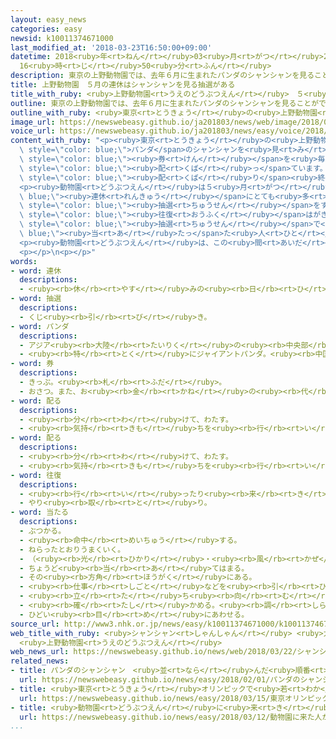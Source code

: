 ```yaml
---
layout: easy_news
categories: easy
newsid: k10011374671000
last_modified_at: '2018-03-23T16:50:00+09:00'
datetime: 2018<ruby>年<rt>ねん</rt></ruby>03<ruby>月<rt>がつ</rt></ruby>23<ruby>日<rt>にち</rt></ruby>
  16<ruby>時<rt>じ</rt></ruby>50<ruby>分<rt>ふん</rt></ruby>
description: 東京の上野動物園では、去年６月に生まれたパンダのシャンシャンを見ることができます。
title: 上野動物園　５月の連休はシャンシャンを見る抽選がある
title_with_ruby: <ruby>上野動物園<rt>うえのどうぶつえん</rt></ruby>　５<ruby>月<rt>がつ</rt></ruby>の<ruby>連休<rt>れんきゅう</rt></ruby>はシャンシャンを<ruby>見<rt>み</rt></ruby>る<ruby>抽選<rt>ちゅうせん</rt></ruby>がある
outline: 東京の上野動物園では、去年６月に生まれたパンダのシャンシャンを見ることができます。
outline_with_ruby: <ruby>東京<rt>とうきょう</rt></ruby>の<ruby>上野動物園<rt>うえのどうぶつえん</rt></ruby>では、<ruby>去年<rt>きょねん</rt></ruby>６<ruby>月<rt>がつ</rt></ruby>に<ruby>生<rt>う</rt></ruby>まれたパンダのシャンシャンを<ruby>見<rt>み</rt></ruby>ることができます。
image_url: https://newswebeasy.github.io/ja201803/news/web/image/2018/03/22/K10011374671_1803221606_1803221617_01_02.jpg
voice_url: https://newswebeasy.github.io/ja201803/news/easy/voice/2018/03/23/k10011374671000.mp3
content_with_ruby: "<p><ruby>東京<rt>とうきょう</rt></ruby>の<ruby>上野動物園<rt>うえのどうぶつえん</rt></ruby>では、<ruby>去年<rt>きょねん</rt></ruby>６<ruby>月<rt>がつ</rt></ruby>に<ruby>生<rt>う</rt></ruby>まれた<span\
  \ style=\"color: blue;\">パンダ</span>のシャンシャンを<ruby>見<rt>み</rt></ruby>ることができます。<ruby>動物園<rt>どうぶつえん</rt></ruby>は、シャンシャンを<ruby>見<rt>み</rt></ruby>るための<span\
  \ style=\"color: blue;\"><ruby>券<rt>けん</rt></ruby></span>を<ruby>毎日<rt>まいにち</rt></ruby>９０００<ruby>枚<rt>まい</rt></ruby><span\
  \ style=\"color: blue;\"><ruby>配<rt>くば</rt></ruby>っ</span>ています。<ruby>土曜日<rt>どようび</rt></ruby>や<ruby>日曜日<rt>にちようび</rt></ruby>などには１<ruby>時間<rt>じかん</rt></ruby>で<ruby>全部<rt>ぜんぶ</rt></ruby><span\
  \ style=\"color: blue;\"><ruby>配<rt>くば</rt></ruby>り</span><ruby>終<rt>お</rt></ruby>わることがあります。</p>\n\
  <p><ruby>動物園<rt>どうぶつえん</rt></ruby>は５<ruby>月<rt>がつ</rt></ruby>の<span style=\"color:\
  \ blue;\"><ruby>連休<rt>れんきゅう</rt></ruby></span>にとても<ruby>多<rt>おお</rt></ruby>くの<ruby>人<rt>ひと</rt></ruby>が<ruby>来<rt>く</rt></ruby>ると<ruby>考<rt>かんが</rt></ruby>えて、５<ruby>月<rt>がつ</rt></ruby><ruby>３日<rt>みっか</rt></ruby>から<ruby>６日<rt>むいか</rt></ruby>の<ruby>間<rt>あいだ</rt></ruby>にシャンシャンを<ruby>見<rt>み</rt></ruby>るための<span\
  \ style=\"color: blue;\"><ruby>抽選<rt>ちゅうせん</rt></ruby></span>をすることにしました。</p>\n<p>この<ruby>間<rt>あいだ</rt></ruby>にシャンシャンを<ruby>見<rt>み</rt></ruby>たい<ruby>人<rt>ひと</rt></ruby>は、４<ruby>月<rt>がつ</rt></ruby><ruby>２日<rt>ふつか</rt></ruby>までに「<span\
  \ style=\"color: blue;\"><ruby>往復<rt>おうふく</rt></ruby></span>はがき」を<ruby>送<rt>おく</rt></ruby>らなければなりません。<span\
  \ style=\"color: blue;\"><ruby>抽選<rt>ちゅうせん</rt></ruby></span>で<span style=\"color:\
  \ blue;\"><ruby>当<rt>あ</rt></ruby>たっ</span>た<ruby>人<rt>ひと</rt></ruby>には、シャンシャンを<ruby>見<rt>み</rt></ruby>ることができる<ruby>日<rt>ひ</rt></ruby>や<ruby>時間<rt>じかん</rt></ruby>が<ruby>書<rt>か</rt></ruby>いたはがきが<ruby>戻<rt>もど</rt></ruby>ってきます。</p>\n\
  <p><ruby>動物園<rt>どうぶつえん</rt></ruby>は、この<ruby>間<rt>あいだ</rt></ruby>に３<ruby>万<rt>まん</rt></ruby>９０００<ruby>人<rt>にん</rt></ruby>ぐらいが<ruby>見<rt>み</rt></ruby>ることができると<ruby>話<rt>はな</rt></ruby>しています。</p>\n\
  <p></p>\n<p></p>"
words:
- word: 連休
  descriptions:
  - <ruby><rb>休</rb><rt>やす</rt></ruby>みの<ruby><rb>日</rb><rt>ひ</rt></ruby>が<ruby><rb>続</rb><rt>つづ</rt></ruby>くこと。また、<ruby><rb>続</rb><rt>つづ</rt></ruby>いた<ruby><rb>休日</rb><rt>きゅうじつ</rt></ruby>。
- word: 抽選
  descriptions:
  - くじ<ruby><rb>引</rb><rt>び</rt></ruby>き。
- word: パンダ
  descriptions:
  - アジア<ruby><rb>大陸</rb><rt>たいりく</rt></ruby>の<ruby><rb>中央部</rb><rt>ちゅうおうぶ</rt></ruby>にすむけもの。ジャイアントパンダとレッサーパンダがいる。
  - <ruby><rb>特</rb><rt>とく</rt></ruby>にジャイアントパンダ。<ruby><rb>中国西部</rb><rt>ちゅうごくせいぶ</rt></ruby>の<ruby><rb>山地</rb><rt>さんち</rt></ruby>にすむ。<ruby><rb>体</rb><rt>からだ</rt></ruby>は<ruby><rb>白</rb><rt>しろ</rt></ruby>と<ruby><rb>黒</rb><rt>くろ</rt></ruby>に<ruby><rb>色分</rb><rt>いろわ</rt></ruby>けされて、<ruby><rb>顔</rb><rt>かお</rt></ruby>つきや<ruby><rb>動作</rb><rt>どうさ</rt></ruby>がかわいい。
- word: 券
  descriptions:
  - きっぷ。<ruby><rb>札</rb><rt>ふだ</rt></ruby>。
  - おさつ。また、お<ruby><rb>金</rb><rt>かね</rt></ruby>の<ruby><rb>代</rb><rt>か</rt></ruby>わりになる<ruby><rb>札</rb><rt>ふだ</rt></ruby>。
- word: 配る
  descriptions:
  - <ruby><rb>分</rb><rt>わ</rt></ruby>けて、わたす。
  - <ruby><rb>気持</rb><rt>きも</rt></ruby>ちを<ruby><rb>行</rb><rt>い</rt></ruby>きわたらせる。
- word: 配る
  descriptions:
  - <ruby><rb>分</rb><rt>わ</rt></ruby>けて、わたす。
  - <ruby><rb>気持</rb><rt>きも</rt></ruby>ちを<ruby><rb>行</rb><rt>い</rt></ruby>きわたらせる。
- word: 往復
  descriptions:
  - <ruby><rb>行</rb><rt>い</rt></ruby>ったり<ruby><rb>来</rb><rt>き</rt></ruby>たりすること。<ruby><rb>行</rb><rt>い</rt></ruby>きと<ruby><rb>帰</rb><rt>かえ</rt></ruby>り。
  - やり<ruby><rb>取</rb><rt>と</rt></ruby>り。
- word: 当たる
  descriptions:
  - ぶつかる。
  - <ruby><rb>命中</rb><rt>めいちゅう</rt></ruby>する。
  - ねらったとおりうまくいく。
  - （<ruby><rb>光</rb><rt>ひかり</rt></ruby>・<ruby><rb>風</rb><rt>かぜ</rt></ruby>などを）<ruby><rb>受</rb><rt>う</rt></ruby>けるようにする。
  - ちょうど<ruby><rb>当</rb><rt>あ</rt></ruby>てはまる。
  - その<ruby><rb>方角</rb><rt>ほうがく</rt></ruby>にある。
  - <ruby><rb>仕事</rb><rt>しごと</rt></ruby>などを<ruby><rb>引</rb><rt>ひ</rt></ruby>き<ruby><rb>受</rb><rt>う</rt></ruby>ける。
  - <ruby><rb>立</rb><rt>た</rt></ruby>ち<ruby><rb>向</rb><rt>む</rt></ruby>かう。
  - <ruby><rb>確</rb><rt>たし</rt></ruby>かめる。<ruby><rb>調</rb><rt>しら</rt></ruby>べる。
  - ひどい<ruby><rb>目</rb><rt>め</rt></ruby>にあわせる。
source_url: http://www3.nhk.or.jp/news/easy/k10011374671000/k10011374671000.html
web_title_with_ruby: <ruby>シャンシャン<rt>しゃんしゃん</rt></ruby> <ruby>大型<rt>おおがた</rt></ruby><ruby>連休中<rt>れんきゅうちゅう</rt></ruby>の<ruby>観覧<rt>かんらん</rt></ruby>は<ruby>抽選<rt>ちゅうせん</rt></ruby>に
  <ruby>上野動物園<rt>うえのどうぶつえん</rt></ruby>
web_news_url: https://newswebeasy.github.io/news/web/2018/03/22/シャンシャン-大型連休中の観覧は抽選に-上野動物園
related_news:
- title: パンダのシャンシャン　<ruby>並<rt>なら</rt></ruby>んだ<ruby>順番<rt>じゅんばん</rt></ruby>で<ruby>見<rt>み</rt></ruby>ることができる
  url: https://newswebeasy.github.io/news/easy/2018/02/01/パンダのシャンシャン-並んだ順番で見ることができる
- title: <ruby>東京<rt>とうきょう</rt></ruby>オリンピックで<ruby>若<rt>わか</rt></ruby>い<ruby>人<rt>ひと</rt></ruby>が<ruby>見<rt>み</rt></ruby>たい<ruby>競技<rt>きょうぎ</rt></ruby>　１<ruby>番<rt>ばん</rt></ruby>はバレーボール
  url: https://newswebeasy.github.io/news/easy/2018/03/15/東京オリンピックで若い人が見たい競技-1番はバレーボール
- title: <ruby>動物園<rt>どうぶつえん</rt></ruby>に<ruby>来<rt>き</rt></ruby>た<ruby>人<rt>ひと</rt></ruby>がたばこを<ruby>投<rt>な</rt></ruby>げてオランウータンが<ruby>吸<rt>す</rt></ruby>う
  url: https://newswebeasy.github.io/news/easy/2018/03/12/動物園に来た人がたばこを投げてオランウータンが吸う
...
```

